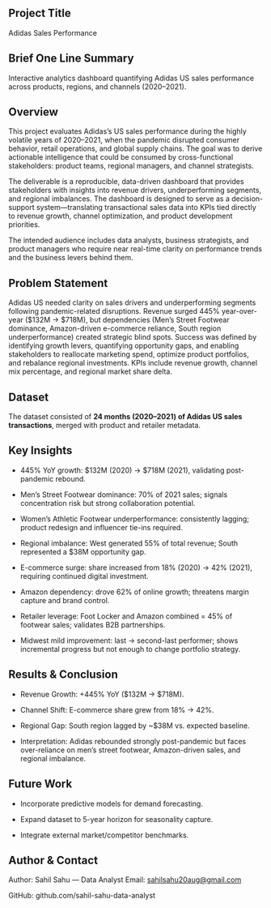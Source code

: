 ## Project Title
Adidas Sales Performance

## Brief One Line Summary
Interactive analytics dashboard quantifying Adidas US sales performance across products, regions, and channels (2020–2021).

## Overview
This project evaluates Adidas’s US sales performance during the highly volatile years of 2020–2021, when the pandemic disrupted consumer behavior, retail operations, and global supply chains. The goal was to derive actionable intelligence that could be consumed by cross-functional stakeholders: product teams, regional managers, and channel strategists.  

The deliverable is a reproducible, data-driven dashboard that provides stakeholders with insights into revenue drivers, underperforming segments, and regional imbalances. The dashboard is designed to serve as a decision-support system—translating transactional sales data into KPIs tied directly to revenue growth, channel optimization, and product development priorities.  

The intended audience includes data analysts, business strategists, and product managers who require near real-time clarity on performance trends and the business levers behind them.  

## Problem Statement
Adidas US needed clarity on sales drivers and underperforming segments following pandemic-related disruptions. Revenue surged 445% year-over-year ($132M → $718M), but dependencies (Men’s Street Footwear dominance, Amazon-driven e-commerce reliance, South region underperformance) created strategic blind spots. Success was defined by identifying growth levers, quantifying opportunity gaps, and enabling stakeholders to reallocate marketing spend, optimize product portfolios, and rebalance regional investments. KPIs include revenue growth, channel mix percentage, and regional market share delta.

## Dataset
The dataset consisted of **24 months (2020–2021) of Adidas US sales transactions**, merged with product and retailer metadata. 

## Key Insights

* 445% YoY growth: $132M (2020) → $718M (2021), validating post-pandemic rebound.

* Men’s Street Footwear dominance: 70% of 2021 sales; signals concentration risk but strong collaboration potential.

* Women’s Athletic Footwear underperformance: consistently lagging; product redesign and influencer tie-ins required.

* Regional imbalance: West generated 55% of total revenue; South represented a $38M opportunity gap.

* E-commerce surge: share increased from 18% (2020) → 42% (2021), requiring continued digital investment.

* Amazon dependency: drove 62% of online growth; threatens margin capture and brand control.

* Retailer leverage: Foot Locker and Amazon combined = 45% of footwear sales; validates B2B partnerships.

* Midwest mild improvement: last → second-last performer; shows incremental progress but not enough to change portfolio strategy.

## Results & Conclusion

* Revenue Growth: +445% YoY ($132M → $718M).

* Channel Shift: E-commerce share grew from 18% → 42%.

* Regional Gap: South region lagged by ~$38M vs. expected baseline.

* Interpretation: Adidas rebounded strongly post-pandemic but faces over-reliance on men’s street footwear, Amazon-driven sales, and regional imbalance.

## Future Work

* Incorporate predictive models for demand forecasting.

* Expand dataset to 5-year horizon for seasonality capture.

* Integrate external market/competitor benchmarks.

## Author & Contact

Author: Sahil Sahu — Data Analyst
Email: sahilsahu20aug@gmail.com

GitHub: github.com/sahil-sahu-data-analyst
